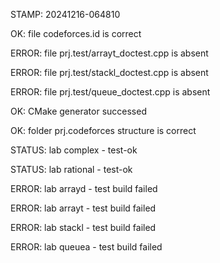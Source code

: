 STAMP: 20241216-064810
OK: file codeforces.id is correct
ERROR: file prj.test/arrayt_doctest.cpp is absent
ERROR: file prj.test/stackl_doctest.cpp is absent
ERROR: file prj.test/queue_doctest.cpp is absent
OK: CMake generator successed
OK: folder prj.codeforces structure is correct
STATUS: lab complex - test-ok
STATUS: lab rational - test-ok
ERROR: lab arrayd - test build failed
ERROR: lab arrayt - test build failed
ERROR: lab stackl - test build failed
ERROR: lab queuea - test build failed
